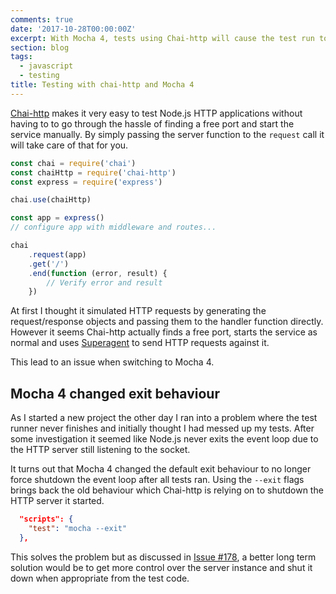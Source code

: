 ```yaml
---
comments: true
date: '2017-10-28T00:00:00Z'
excerpt: With Mocha 4, tests using Chai-http will cause the test run to never exit.
section: blog
tags:
  - javascript
  - testing
title: Testing with chai-http and Mocha 4
---
```


[Chai-http](http://chaijs.com/plugins/chai-http/) makes it very easy to test Node.js HTTP applications without having to to go through the hassle of finding a free port and start the service manually. By simply passing the server function to the `request` call it will take care of that for you.

```javascript
const chai = require('chai')
const chaiHttp = require('chai-http')
const express = require('express')

chai.use(chaiHttp)

const app = express()
// configure app with middleware and routes...

chai
	.request(app)
	.get('/')
	.end(function (error, result) {
		// Verify error and result
	})
```

At first I thought it simulated HTTP requests by generating the request/response objects and passing them to the handler function directly. However it seems Chai-http actually finds a free port, starts the service as normal and uses [Superagent](https://github.com/visionmedia/superagent) to send HTTP requests against it.

This lead to an issue when switching to Mocha 4.

## Mocha 4 changed exit behaviour

As I started a new project the other day I ran into a problem where the test runner never finishes and initially thought I had messed up my tests. After some investigation it seemed like Node.js never exits the event loop due to the HTTP server still listening to the socket.

It turns out that Mocha 4 changed the default exit behaviour to no longer force shutdown the event loop after all tests ran. Using the `--exit` flags brings back the old behaviour which Chai-http is relying on to shutdown the HTTP server it started.

```json
  "scripts": {
    "test": "mocha --exit"
  },
```

This solves the problem but as discussed in [Issue #178](https://github.com/chaijs/chai-http/issues/178), a better long term solution would be to get more control over the server instance and shut it down when appropriate from the test code.
